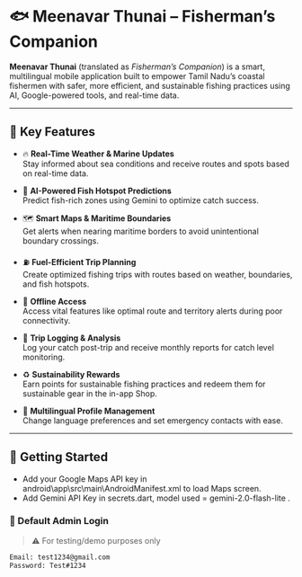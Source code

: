 # 🐟 Meenavar Thunai – Fisherman’s Companion

**Meenavar Thunai** (translated as *Fisherman’s Companion*) is a smart, multilingual mobile application built to empower Tamil Nadu’s coastal fishermen with safer, more efficient, and sustainable fishing practices using AI, Google-powered tools, and real-time data.

---

## 🌊 Key Features

- 🔥 **Real-Time Weather & Marine Updates**  
  Stay informed about sea conditions and receive routes and spots based on real-time data.

- 🐠 **AI-Powered Fish Hotspot Predictions**  
  Predict fish-rich zones using Gemini to optimize catch success.

- 🗺️ **Smart Maps & Maritime Boundaries**  
  Get alerts when nearing maritime borders to avoid unintentional boundary crossings.

- ⛽ **Fuel-Efficient Trip Planning**  
  Create optimized fishing trips with routes based on weather, boundaries, and fish hotspots.

- 📶 **Offline Access**  
  Access vital features like optimal route and territory alerts during poor connectivity.

- 📝 **Trip Logging & Analysis**  
  Log your catch post-trip and receive monthly reports for catch level monitoring.

- ♻️ **Sustainability Rewards**  
  Earn points for sustainable fishing practices and redeem them for sustainable gear in the in-app Shop.

- 👤 **Multilingual Profile Management**  
  Change language preferences and set emergency contacts with ease.

---

## 📲 Getting Started
- Add your Google Maps API key in android\app\src\main\AndroidManifest.xml to load Maps screen.
- Add Gemini API Key in secrets.dart, model used = gemini-2.0-flash-lite .
### 🔐 Default Admin Login
> ⚠️ For testing/demo purposes only
```bash
Email: test1234@gmail.com  
Password: Test#1234
